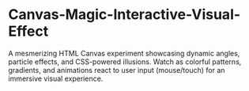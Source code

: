 # Canvas-Magic-Interactive-Visual-Effect
A mesmerizing HTML Canvas experiment showcasing dynamic angles, particle effects, and CSS-powered illusions. Watch as colorful patterns, gradients, and animations react to user input (mouse/touch) for an immersive visual experience.
